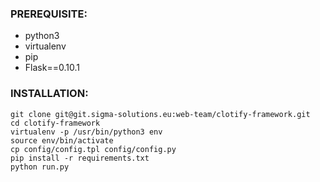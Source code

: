 ### PREREQUISITE:
- python3
- virtualenv
- pip
- Flask==0.10.1

### INSTALLATION:
```
git clone git@git.sigma-solutions.eu:web-team/clotify-framework.git
cd clotify-framework
virtualenv -p /usr/bin/python3 env
source env/bin/activate
cp config/config.tpl config/config.py
pip install -r requirements.txt  
python run.py  
```
